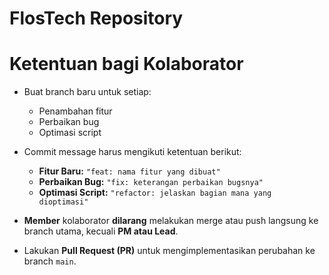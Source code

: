 # FlosTech Repository

# Ketentuan bagi Kolaborator

- Buat branch baru untuk setiap:
  - Penambahan fitur
  - Perbaikan bug
  - Optimasi script

- Commit message harus mengikuti ketentuan berikut:
  - **Fitur Baru:** `"feat: nama fitur yang dibuat"`
  - **Perbaikan Bug:** `"fix: keterangan perbaikan bugsnya"`
  - **Optimasi Script:** `"refactor: jelaskan bagian mana yang dioptimasi"`

- **Member** kolaborator **dilarang** melakukan merge atau push langsung ke branch utama, kecuali **PM atau Lead**.
- Lakukan **Pull Request (PR)** untuk mengimplementasikan perubahan ke branch `main`.
